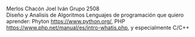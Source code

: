 Merlos Chacón Joel Iván 
Grupo 2508  
Diseño y Analisis de Algoritmos 
Lenguajes de programación que quiero aprender: Phyton https://www.python.org/,  PHP https://www.php.net/manual/es/intro-whatis.php, y especialmente C/C++
